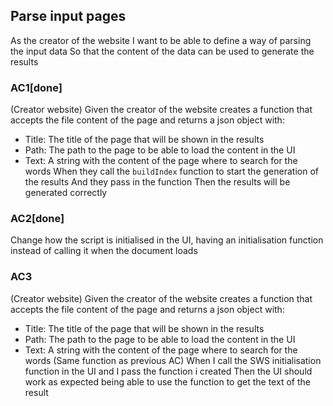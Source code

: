 ## Parse input pages
As the creator of the website
I want to be able to define a way of parsing the input data
So that the content of the data can be used to generate the results

### AC1[done]
(Creator website)
Given the creator of the website creates a function that accepts the file content of the page and returns a json object with:
- Title: The title of the page that will be shown in the results
- Path: The path to the page to be able to load the content in the UI
- Text: A string with the content of the page where to search for the words
When they call the `buildIndex` function to start the generation of the results
And they pass in the function
Then the results will be generated correctly

### AC2[done]
Change how the script is initialised in the UI, having an initialisation function instead of calling it when the document loads

### AC3
(Creator website)
Given the creator of the website creates a function that accepts the file content of the page and returns a json object with:
- Title: The title of the page that will be shown in the results
- Path: The path to the page to be able to load the content in the UI
- Text: A string with the content of the page where to search for the words
(Same function as previous AC)
When I call the SWS initialisation function in the UI and I pass the function i created
Then the UI should work as expected being able to use the function to get the text of the result
